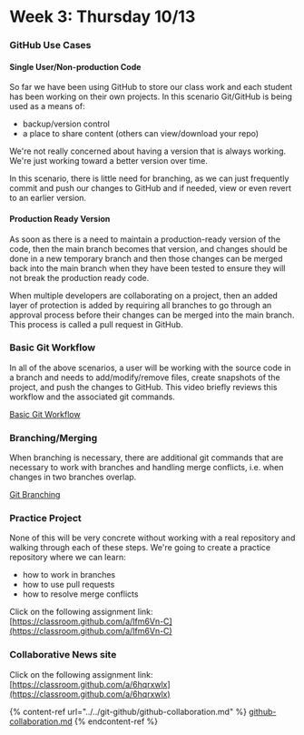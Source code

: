 # Week 3: Thursday 10/13

### GitHub Use Cases

#### Single User/Non-production Code

So far we have been using GitHub to store our class work and each student has been working on their own projects. In this scenario Git/GitHub is being used as a means of:

* backup/version control
* a place to share content (others can view/download your repo)

We're not really concerned about having a version that is always working. We're just working toward a better version over time.

In this scenario, there is little need for branching, as we can just frequently commit and push our changes to GitHub and if needed, view or even revert to an earlier version.

#### Production Ready Version

As soon as there is a need to maintain a production-ready version of the code, then the main branch becomes that version, and changes should be done in a new temporary branch and then those changes can be merged back into the main branch when they have been tested to ensure they will not break the production ready code.

When multiple developers are collaborating on a project, then an added layer of protection is added by requiring all branches to go through an approval process before their changes can be merged into the main branch. This process is called a pull request in GitHub.

### Basic Git Workflow

In all of the above scenarios, a user will be working with the source code in a branch and needs to add/modify/remove files, create snapshots of the project, and push the changes to GitHub. This video briefly reviews this workflow and the associated git commands.

[Basic Git Workflow](https://codewithmosh.com/courses/1120640/lectures/24393738)

### Branching/Merging

When branching is necessary, there are additional git commands that are necessary to work with branches and handling merge conflicts, i.e. when changes in two branches overlap.

[Git Branching](https://codewithmosh.com/courses/1120640/lectures/24394230)

### Practice Project

None of this will be very concrete without working with a real repository and walking through each of these steps. We're going to create a practice repository where we can learn:

* how to work in branches
* how to use pull requests
* how to resolve merge conflicts

Click on the following assignment link: [https://classroom.github.com/a/Ifm6Vn-C](https://classroom.github.com/a/Ifm6Vn-C)

### Collaborative News site

Click on the following assignment link: [https://classroom.github.com/a/6hqrxwlx](https://classroom.github.com/a/6hqrxwlx)

{% content-ref url="../../git-github/github-collaboration.md" %}
[github-collaboration.md](../../git-github/github-collaboration.md)
{% endcontent-ref %}

###

###
